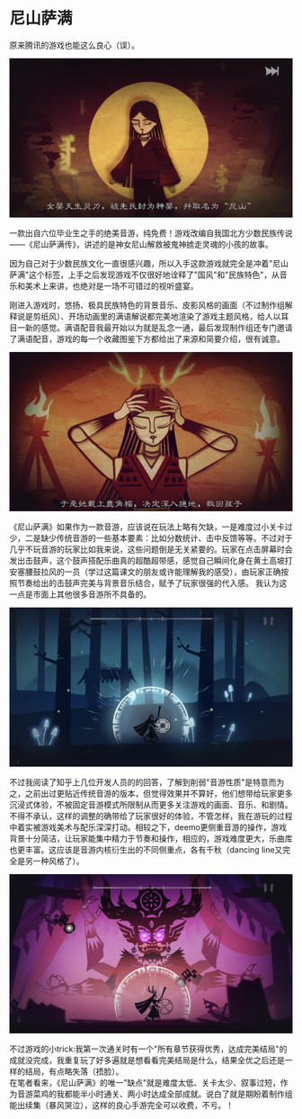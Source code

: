 # 尼山萨满
原来腾讯的游戏也能这么良心（误）。

![1.PNG](../assets/pictures/comments/NishanSaman/1.PNG) 

一款出自六位毕业生之手的绝美音游，纯免费！游戏改编自我国北方少数民族传说——《尼山萨满传》，讲述的是神女尼山解救被鬼神掳走灵魂的小孩的故事。

 因为自己对于少数民族文化一直很感兴趣，所以入手这款游戏就完全是冲着"尼山萨满"这个标签，上手之后发现游戏不仅很好地诠释了"国风"和"民族特色"，从音乐和美术上来讲，也绝对是一场不可错过的视听盛宴。

刚进入游戏时，悠扬、极具民族特色的背景音乐、皮影风格的画面（不过制作组解释说是剪纸风）、开场动画里的满语解说都完美地渲染了游戏主题风格，给人以耳目一新的感觉。满语配音我最开始以为就是乱念一通，最后发现制作组还专门邀请了满语配音，游戏的每一个收藏图鉴下方都给出了来源和简要介绍，很有诚意。

![2.PNG](../assets/pictures/comments/NishanSaman/2.PNG)

《尼山萨满》如果作为一款音游，应该说在玩法上略有欠缺，一是难度过小关卡过少，二是缺少传统音游的一些基本要素：比如分数统计、击中反馈等等。不过对于几乎不玩音游的玩家比如我来说，这些问题倒是无关紧要的。玩家在点击屏幕时会发出击鼓声，这个鼓声搭配乐曲真的超酷超带感，感觉自己瞬间化身在黄土高坡打安塞腰鼓拉风的一员（学过这篇课文的朋友或许能理解我的感受），由玩家正确按照节奏给出的击鼓声完美与背景音乐结合，赋予了玩家很强的代入感。 我认为这一点是市面上其他很多音游所不具备的。

![3.PNG](../assets/pictures/comments/NishanSaman/3.PNG)

不过我阅读了知乎上几位开发人员的的回答，了解到削弱"音游性质"是特意而为之，之前出过更贴近传统音游的版本，但觉得效果并不算好，他们想带给玩家更多沉浸式体验，不被固定音游模式所限制从而更多关注游戏的画面、音乐、和剧情。不得不承认，这样的调整的确带给了玩家很好的体验，不管怎样，我在游玩的过程中着实被游戏美术与配乐深深打动。相较之下，deemo更侧重音游的操作，游戏背景十分简洁，让玩家能集中精力于节奏和操作，相应的，游戏难度更大，乐曲库也更丰富。这应该是音游内核衍生出的不同侧重点，各有千秋（dancing line又完全是另一种风格了）。  

![4.PNG](../assets/pictures/comments/NishanSaman/4.PNG)

不过游戏的小trick:我第一次通关时有一个"所有章节获得优秀，达成完美结局"的成就没完成，我重复玩了好多遍就是想看看完美结局是什么，结果全优之后还是一样的结局，有点略失落（捂脸）。  
在笔者看来，《尼山萨满》的唯一"缺点"就是难度太低、关卡太少、叙事过短，作为音游菜鸡的我都能半小时通关、两小时达成全部成就。说白了就是期盼着制作组能出续集（暴风哭泣），这样的良心手游完全可以收费，不亏。！